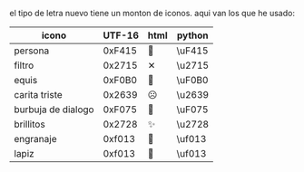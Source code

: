 el tipo de letra nuevo tiene un monton de iconos.
aqui van los que he usado:

| icono              | UTF-16 | html     | python |
|--------------------|--------|----------|--------|
| persona            | 0xF415 | &#xf415; | \uF415 |
| filtro             | 0x2715 | &#x2715; | \u2715 |
| equis              | 0xF0B0 | &#xf0b0; | \uF0B0 |
| carita triste      | 0x2639 | &#x2639; | \u2639 |
| burbuja de dialogo | 0xF075 | &#xf075; | \uF075 |
| brillitos          | 0x2728 | &#x2728; | \u2728 |
| engranaje          | 0xf013 | &#xf013; | \uf013 |
| lapiz              | 0xf013 | &#xf040; | \uf013 |
